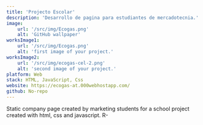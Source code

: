 ```yaml
---
title: 'Projecto Escolar'
description: 'Desarrollo de pagina para estudiantes de mercadotecnia.'
image:
    url: '/src/img/Ecogas.png'
    alt: 'GitHub wallpaper'
worksImage1:
    url: '/src/img/Ecogas.png'
    alt: 'first image of your project.'
worksImage2:
    url: '/src/img/ecogas-cel-2.png'
    alt: 'second image of your project.'
platform: Web
stack: HTML, JavaScript, Css
website: https://ecogas-at.000webhostapp.com/
github: No-repo
---
```


Static company page created by marketing students for a school project created with html, css and javascript.
R-
